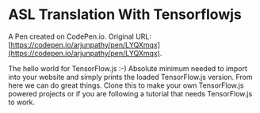 # ASL Translation With Tensorflowjs

A Pen created on CodePen.io. Original URL: [https://codepen.io/arjunpathy/pen/LYQXmqx](https://codepen.io/arjunpathy/pen/LYQXmqx).

The hello world for TensorFlow.js :-) Absolute minimum needed to import into your website and simply prints the loaded TensorFlow.js version. From  here we can do great things. Clone this to make your own TensorFlow.js powered projects or if you are following a tutorial that needs TensorFlow.js to work.
